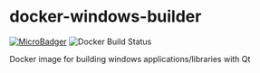 # docker-windows-builder
[![MicroBadger](https://images.microbadger.com/badges/image/alekseyyaroslavcev/windows-builder.svg)](https://hub.docker.com/r/alekseyyaroslavcev/windows-builder/) ![Docker Build Status](https://img.shields.io/docker/build/alekseyyaroslavcev/windows-builder.svg)


Docker image for building windows applications/libraries with Qt
